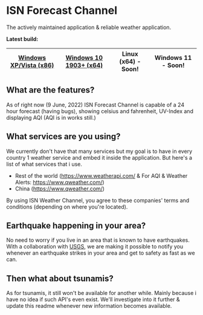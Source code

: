 # ISN Forecast Channel

The actively maintained application & reliable weather application.

**Latest build:**

| [Windows XP/Vista (x86)](https://github.com/imadofficial/ISN-Forecast-Channel/releases/latest) | [Windows 10 1903+ (x64)](https://github.com/imadofficial/ISN-Forecast-Channel/releases/latest) | Linux (x64) - Soon! | Windows 11 - Soon!
| ------------- | ------------- | ------------- | ------------- |

## What are the features?
As of right now (9 June, 2022) ISN Forecast Channel is capable of a 24 hour forecast (having bugs), showing celsius and fahrenheit, UV-Index and displaying AQI (AQI is in works still.)

## What services are you using?
We currently don't have that many services but my goal is to have in every country 1 weather service and embed it inside the application. But here's a list of what services that i use.

- Rest of the world (https://www.weatherapi.com/ & For AQI & Weather Alerts: https://www.qweather.com/)
- China (https://www.qweather.com/)

By using ISN Weather Channel, you agree to these companies' terms and conditions (depending on where you're located).

## Earthquake happening in your area?
No need to worry if you live in an area that is known to have earthquakes. With a collaboration with [USGS](https://earthquake.usgs.gov/), we are making it possible to notify you whenever an earthquake strikes in your area and get to safety as fast as we can.

## Then what about tsunamis?
As for tsunamis, it still won't be available for another while. Mainly because i have no idea if such API's even exist. We'll investigate into it further & update this readme whenever new information becomes available.
